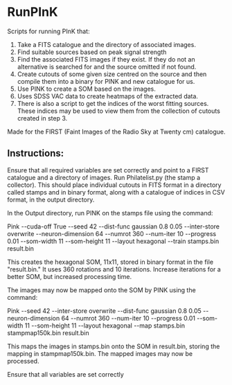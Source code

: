 # RunPInK
Scripts for running PInK that:

1. Take a FITS catalogue and the directory of associated images.
2. Find suitable sources based on peak signal strength
3. Find the associated FITS images if they exist. If they do not an alternative is searched for and the source omitted if not found.
4. Create cutouts of some given size centred on the source and then compile them into a binary for PINK and new catalogue for us.
5. Use PINK to create a SOM based on the images.
6. Uses SDSS VAC data to create heatmaps of the extracted data.
7. There is also a script to get the indices of the worst fitting sources. These indices may be used to view them from the collection of cutouts created in step 3.

Made for the FIRST (Faint Images of the Radio Sky at Twenty cm) catalogue.

Instructions:
-------------
Ensure that all required variables are set correctly and point to a FIRST catalogue and a directory of images.
Run Philatelist.py (the stamp a collector). This should place individual cutouts in FITS format in a directory called stamps and in binary format, along with a catalogue of indices in CSV format, in the output directory.

In the Output directory, run PINK on the stamps file using the command:

Pink --cuda-off True --seed 42 --dist-func gaussian 0.8 0.05 --inter-store overwrite --neuron-dimension 64 --numrot 360 --num-iter 10 --progress 0.01 --som-width 11 --som-height 11 --layout hexagonal --train stamps.bin result.bin

This creates the hexagonal SOM, 11x11, stored in binary format in the file "result.bin." It uses 360 rotations and 10 iterations. Increase iterations for a better SOM, but increased processing time.

The images may now be mapped onto the SOM by PINK using the command:

Pink --seed 42 --inter-store overwrite --dist-func gaussian 0.8 0.05 --neuron-dimension 64 --numrot 360 --num-iter 10 --progress 0.01 --som-width 11 --som-height 11 --layout hexagonal --map stamps.bin stampmap150k.bin result.bin 

This maps the images in stamps.bin onto the SOM in result.bin, storing the mapping in stampmap150k.bin.
The mapped images may now be processed.

Ensure that all variables are set correctly 
